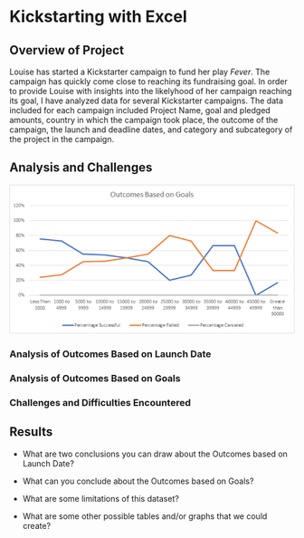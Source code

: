 # Kickstarting with Excel

## Overview of Project

Louise has started a Kickstarter campaign to fund her play *Fever*.  The campaign has quickly come close to reaching its fundraising goal. In order to provide Louise with insights into the likelyhood of her campaign reaching its goal, I have analyzed data for several Kickstarter campaigns.  The data included for each campaign included Project Name, goal and pledged amounts, country in which the campaign took place, the outcome of the campaign, the launch and deadline dates, and category and subcategory of the project in the campaign.  

## Analysis and Challenges

![OutcomesBasedOnGoals](resources/Outcomes_vs_Goals.png)

### Analysis of Outcomes Based on Launch Date

### Analysis of Outcomes Based on Goals

### Challenges and Difficulties Encountered

## Results

- What are two conclusions you can draw about the Outcomes based on Launch Date?

- What can you conclude about the Outcomes based on Goals?

- What are some limitations of this dataset?

- What are some other possible tables and/or graphs that we could create?
